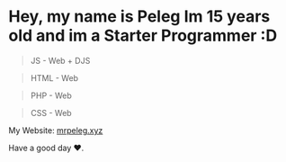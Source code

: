 <h1>Hey, my name is Peleg
Im 15 years old and im a Starter Programmer :D</h1>

> JS - Web + DJS

> HTML - Web

> PHP - Web

> CSS - Web

My Website: <a href="https://www.mrpeleg.xyz" target="_blank">mrpeleg.xyz</a>

Have a good day ❤️.
